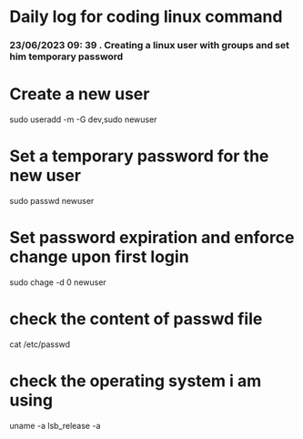 # Daily log for coding linux command

### 23/06/2023 09: 39 . Creating a linux user with groups and set him temporary password

# Create a new user
sudo useradd -m -G dev,sudo newuser

# Set a temporary password for the new user
sudo passwd newuser

# Set password expiration and enforce change upon first login
sudo chage -d 0 newuser

# check the content of passwd file
cat /etc/passwd
# check the operating system i am using
uname -a
lsb_release -a


